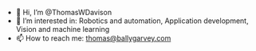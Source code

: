 - 👋 Hi, I’m @ThomasWDavison
- 👀 I’m interested in: Robotics and automation, Application development, Vision and machine learning
- 📫 How to reach me: thomas@ballygarvey.com

<!---
ThomasWDavison/ThomasWDavison is a ✨ special ✨ repository because its `README.md` (this file) appears on your GitHub profile.
You can click the Preview link to take a look at your changes.
--->
